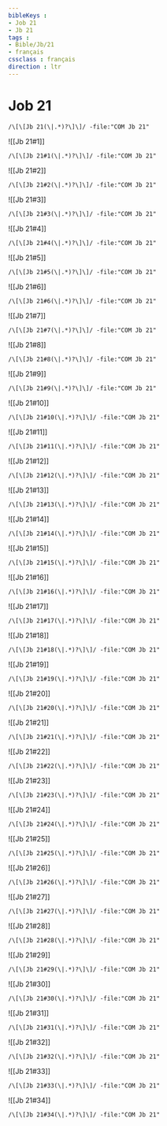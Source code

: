 ```yaml
---
bibleKeys : 
- Job 21
- Jb 21
tags : 
- Bible/Jb/21
- français
cssclass : français
direction : ltr
---
```


# Job 21

```query
/\[\[Jb 21(\|.*)?\]\]/ -file:"COM Jb 21"
```



![[Jb 21#1]]

```query
/\[\[Jb 21#1(\|.*)?\]\]/ -file:"COM Jb 21"
```

![[Jb 21#2]]

```query
/\[\[Jb 21#2(\|.*)?\]\]/ -file:"COM Jb 21"
```

![[Jb 21#3]]

```query
/\[\[Jb 21#3(\|.*)?\]\]/ -file:"COM Jb 21"
```

![[Jb 21#4]]

```query
/\[\[Jb 21#4(\|.*)?\]\]/ -file:"COM Jb 21"
```

![[Jb 21#5]]

```query
/\[\[Jb 21#5(\|.*)?\]\]/ -file:"COM Jb 21"
```

![[Jb 21#6]]

```query
/\[\[Jb 21#6(\|.*)?\]\]/ -file:"COM Jb 21"
```

![[Jb 21#7]]

```query
/\[\[Jb 21#7(\|.*)?\]\]/ -file:"COM Jb 21"
```

![[Jb 21#8]]

```query
/\[\[Jb 21#8(\|.*)?\]\]/ -file:"COM Jb 21"
```

![[Jb 21#9]]

```query
/\[\[Jb 21#9(\|.*)?\]\]/ -file:"COM Jb 21"
```

![[Jb 21#10]]

```query
/\[\[Jb 21#10(\|.*)?\]\]/ -file:"COM Jb 21"
```

![[Jb 21#11]]

```query
/\[\[Jb 21#11(\|.*)?\]\]/ -file:"COM Jb 21"
```

![[Jb 21#12]]

```query
/\[\[Jb 21#12(\|.*)?\]\]/ -file:"COM Jb 21"
```

![[Jb 21#13]]

```query
/\[\[Jb 21#13(\|.*)?\]\]/ -file:"COM Jb 21"
```

![[Jb 21#14]]

```query
/\[\[Jb 21#14(\|.*)?\]\]/ -file:"COM Jb 21"
```

![[Jb 21#15]]

```query
/\[\[Jb 21#15(\|.*)?\]\]/ -file:"COM Jb 21"
```

![[Jb 21#16]]

```query
/\[\[Jb 21#16(\|.*)?\]\]/ -file:"COM Jb 21"
```

![[Jb 21#17]]

```query
/\[\[Jb 21#17(\|.*)?\]\]/ -file:"COM Jb 21"
```

![[Jb 21#18]]

```query
/\[\[Jb 21#18(\|.*)?\]\]/ -file:"COM Jb 21"
```

![[Jb 21#19]]

```query
/\[\[Jb 21#19(\|.*)?\]\]/ -file:"COM Jb 21"
```

![[Jb 21#20]]

```query
/\[\[Jb 21#20(\|.*)?\]\]/ -file:"COM Jb 21"
```

![[Jb 21#21]]

```query
/\[\[Jb 21#21(\|.*)?\]\]/ -file:"COM Jb 21"
```

![[Jb 21#22]]

```query
/\[\[Jb 21#22(\|.*)?\]\]/ -file:"COM Jb 21"
```

![[Jb 21#23]]

```query
/\[\[Jb 21#23(\|.*)?\]\]/ -file:"COM Jb 21"
```

![[Jb 21#24]]

```query
/\[\[Jb 21#24(\|.*)?\]\]/ -file:"COM Jb 21"
```

![[Jb 21#25]]

```query
/\[\[Jb 21#25(\|.*)?\]\]/ -file:"COM Jb 21"
```

![[Jb 21#26]]

```query
/\[\[Jb 21#26(\|.*)?\]\]/ -file:"COM Jb 21"
```

![[Jb 21#27]]

```query
/\[\[Jb 21#27(\|.*)?\]\]/ -file:"COM Jb 21"
```

![[Jb 21#28]]

```query
/\[\[Jb 21#28(\|.*)?\]\]/ -file:"COM Jb 21"
```

![[Jb 21#29]]

```query
/\[\[Jb 21#29(\|.*)?\]\]/ -file:"COM Jb 21"
```

![[Jb 21#30]]

```query
/\[\[Jb 21#30(\|.*)?\]\]/ -file:"COM Jb 21"
```

![[Jb 21#31]]

```query
/\[\[Jb 21#31(\|.*)?\]\]/ -file:"COM Jb 21"
```

![[Jb 21#32]]

```query
/\[\[Jb 21#32(\|.*)?\]\]/ -file:"COM Jb 21"
```

![[Jb 21#33]]

```query
/\[\[Jb 21#33(\|.*)?\]\]/ -file:"COM Jb 21"
```

![[Jb 21#34]]

```query
/\[\[Jb 21#34(\|.*)?\]\]/ -file:"COM Jb 21"
```

